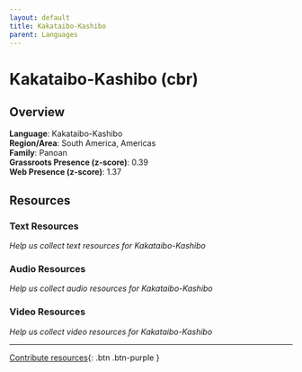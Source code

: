 ```yaml
---
layout: default
title: Kakataibo-Kashibo
parent: Languages
---
```


# Kakataibo-Kashibo (cbr)

## Overview

**Language**: Kakataibo-Kashibo  
**Region/Area**: South America, Americas  
**Family**: Panoan  
**Grassroots Presence (z-score)**: 0.39  
**Web Presence (z-score)**: 1.37  

## Resources

### Text Resources
*Help us collect text resources for Kakataibo-Kashibo*

### Audio Resources
*Help us collect audio resources for Kakataibo-Kashibo*

### Video Resources
*Help us collect video resources for Kakataibo-Kashibo*

---

[Contribute resources](https://forms.office.com/e/1SfLJx3u1r){: .btn .btn-purple }
